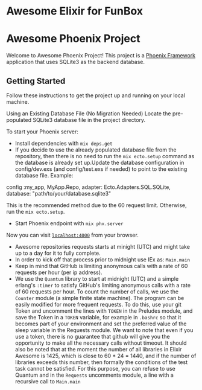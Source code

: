 # Awesome Elixir for FunBox

# Awesome Phoenix Project

Welcome to Awesome Phoenix Project! This project is a [Phoenix Framework](https://www.phoenixframework.org/) application that uses SQLite3 as the backend database.

## Getting Started

Follow these instructions to get the project up and running on your local machine.

Using an Existing Database File (No Migration Needed)
Locate the pre-populated SQLite3 database file in the project directory.

To start your Phoenix server:

  * Install dependencies with `mix deps.get`
  * If you decide to use the already populated database file from the repository, then there is no need to run the `mix ecto.setup` command as the database is already set up.Update the database configuration in config/dev.exs (and config/test.exs if needed) to point to the existing database file. Example:
  
  config :my_app, MyApp.Repo,
  adapter: Ecto.Adapters.SQL.SQLite,
  database: "path/to/your/database.sqlite3"

   This is the recommended method due to the 60 request limit. Otherwise, run the `mix ecto.setup`.
  * Start Phoenix endpoint with `mix phx.server`

Now you can visit [`localhost:4000`](http://localhost:4000) from your browser.
  
* Awesome repositories requests starts at minight (UTC) and might take up to a day for it to fully complete.
* In order to kick off that process prior to midnight use IEx as: `Main.main`
* Keep in mind that GitHub is limiting anonymous calls with a rate of 60 requests per hour (per ip address).
* We use the `Quantum` library to start at midnight (UTC)  and a simple erlang's `:timer` to satisfy GitHub's limiting anonymous calls with a rate of 60 requests per hour. To count the number of calls, we use the `Counter` module (a simple finite state machine). The program can be easily modified for more frequent requests. To do this, use your git Token and uncomment the lines with `TOKEN` in the Preludes module, and save the Token in a `TOKEN` variable, for example in `.bashrc` so that it becomes part of your environment and set the preferred value of the sleep variable in the Requests module.
We want to note that even if you use a token, there is no guarantee that github will give you the opportunity to make all the necessary calls without timeout. It should also be noted that at the moment the number of all libraries in Elixir Awesome is 1425, which is close to 60 * 24 = 1440, and if the number of libraries exceeds this number, then formally the conditions of the test task cannot be satisfied. For this purpose, you can refuse to use Quantum and in the `Requests` uncomments module, a line with a recursive call to `Main.main`